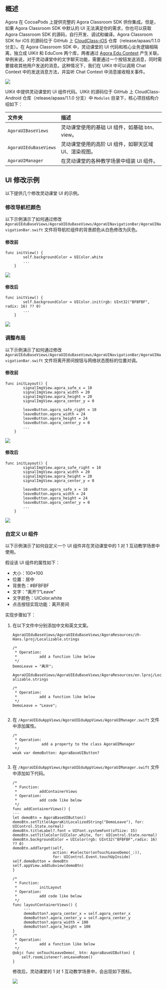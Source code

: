 ## 概述

Agora 在 CocoaPods 上提供完整的 Agora Classroom SDK 供你集成。但是，如果 Agora Classroom SDK 中默认的 UI 无法满足你的需求，你也可以获取 Agora Classroom SDK 的源码，自行开发、调试和编译。Agora Classroom SDK for iOS 的源码位于 GitHub 上 [CloudClass-iOS](https://github.com/AgoraIO-Community/CloudClass-iOS) 仓库（release/apaas/1.1.0 分支）。在 Agora Classroom SDK 中，灵动课堂的 UI 代码和核心业务逻辑相隔离，独立成 UIKit 和 EduCore 两个库，两者通过 [Agora Edu Context](https://docs.agora.io/cn/agora-class/edu_context_api_ref_ios_overview?platform=iOS) 产生关联。举例来说，对于灵动课堂中的文字聊天功能，需要通过一个按钮发送消息，同时需要接收其他用户发送的消息。这种情况下，我们在 UIKit 中可以调用 Chat Context 中的发送消息方法，并监听 Chat Context 中消息接收相关事件。

![](https://web-cdn.agora.io/docs-files/1619696813295)

UIKit 中提供灵动课堂的 UI 组件代码。UIKit 的源码位于 GitHub 上 CloudClass-Android 仓库（release/apaas/1.1.0 分支）中 `Modules` 目录下，核心项目结构介绍如下：

| 文件夹                | 描述                                                  |
| :-------------------- | :---------------------------------------------------- |
| `AgoraUIBaseViews`    | 灵动课堂使用的基础 UI 组件，如基础 btn、view。        |
| `AgoraUIEduBaseViews` | 灵动课堂使用的高阶 UI 组件，如聊天区域 UI、渲染视图。 |
| `AgoraUIManager`      | 在灵动课堂的各种教学场景中组装 UI 组件。              |

## UI 修改示例

以下提供几个修改灵动课堂 UI 的示例。

### 修改导航栏颜色

以下示例演示了如何通过修改 `AgoraUIEduBaseViews/AgoraUIEduBaseViews/AgoraUINavigationBar/AgoraUINavigationBar.swift` 文件将导航栏组件的背景颜色从白色修改为灰色。

#### 修改前

```
func initView() {
        self.backgroundColor = UIColor.white
        ...
    }
```

![](https://web-cdn.agora.io/docs-files/1619169606618)

#### 修改后

```
func initView() {
        self.backgroundColor = UIColor.init(rgb: UInt32("BFBFBF", radix: 16) ?? 0)
        ...
    }
```

![](https://web-cdn.agora.io/docs-files/1619169615790)

### 调整布局

以下示例演示了如何通过修改 `AgoraUIEduBaseViews/AgoraUIEduBaseViews/AgoraUINavigationBar/AgoraUINavigationBar.swift` 文件将离开房间按钮与网络状态图标的位置对调。

#### 修改前

```
func initLayout() {
        signalImgView.agora_safe_x = 10
        signalImgView.agora_width = 20
        signalImgView.agora_height = 20
        signalImgView.agora_center_y = 0
         
        leaveButton.agora_safe_right = 10
        leaveButton.agora_width = 24
        leaveButton.agora_height = 24
        leaveButton.agora_center_y = 0
        ...
    }
```

![](https://web-cdn.agora.io/docs-files/1619169626442)

#### 修改后

```
func initLayout() {
        signalImgView.agora_safe_right = 10
        signalImgView.agora_width = 20
        signalImgView.agora_height = 20
        signalImgView.agora_center_y = 0
         
        leaveButton.agora_safe_x = 10
        leaveButton.agora_width = 24
        leaveButton.agora_height = 24
        leaveButton.agora_center_y = 0
        ...
    }
```

![](https://web-cdn.agora.io/docs-files/1619169635097)

### 自定义 UI 组件

以下示例演示了如何自定义一个 UI 组件并在灵动课堂中的 1 对 1 互动教学场景中使用。

 假设该 UI 组件的属性如下：

- 大小：100*100
- 位置：居中
- 背景色：#BFBFBF
- 文字：“离开”/“Leave”
- 文字颜色：UIColor.white
- 点击按钮实现功能：离开房间

实现步骤如下：

1. 在以下文件中分别添加中文和英文文案。

   `AgoraUIEduBaseViews/AgoraUIEduBaseViews/AgoraResources/zh-Hans.lproj/Localizable.strings`

   ```
   /*
    * Operation:
    *          add a function like below
    */
   DemoLeave = "离开";
   ```
   `AgoraUIEduBaseViews/AgoraUIEduBaseViews/AgoraResources/en.lproj/Localizable.strings`

   ```
   /*
    * Operation:
    *          add a function like below
    */
   DemoLeave = "Leave";
   ```


   ```
   
   ```

2. 在 `/AgoraUIEduAppViews/AgoraUIEduAppViews/AgoraUIManager.swift` 文件中添加属性。

   ```
   /*
    * Operation:
    *           add a property to the class AgoraUIManager
    */
   weak var demoButton: AgoraBaseUIButton?
   ```

   ```
   
   ```

3. 在 `/AgoraUIEduAppViews/AgoraUIEduAppViews/AgoraUIManager.swift` 文件中添加如下代码。

   ```
   /*
    * Function:
    *          addContainerViews
    * Operation:
    *          add code like below
    */
   func addContainerViews() {
   ···
   let demoBtn = AgoraBaseUIButton()
   demoBtn.setTitle(AgoraKitLocalizedString("DemoLeave"), for: UIControl.State.normal)
   demoBtn.titleLabel?.font = UIFont.systemFont(ofSize: 15)
   demoBtn.setTitleColor(UIColor.white, for: UIControl.State.normal)
   demoBtn.backgroundColor = UIColor(rgb: UInt32("BFBFBF",radix: 16) ?? 0)
   demoBtn.addTarget(self,
                     action: #selector(onTouchLeaveDemo(_:)),
                     for: UIControl.Event.touchUpInside)
   self.demoButton = demoBtn
   self.appView.addSubview(demoBtn)
   }
 
   /*
    * Function:
    *          initLayout
    * Operation:
    *          add code like below
    */
   func layoutContainerViews() {
        ···
        demoButton?.agora_center_x = self.agora_center_x
        demoButton?.agora_center_y = self.agora_center_y
        demoButton?.agora_width = 100
        demoButton?.agora_height = 100
   }
   /*
    * Operation:
    *          add a function like below
    */
   @objc func onTouchLeaveDemo(_ btn: AgoraBaseUIButton) {
       self.roomListener?.onLeaveRoom()
   }
   ```

   修改后，灵动课堂的 1 对 1 互动教学场景中，会出现如下图标。

   ![](https://web-cdn.agora.io/docs-files/1619169646534)